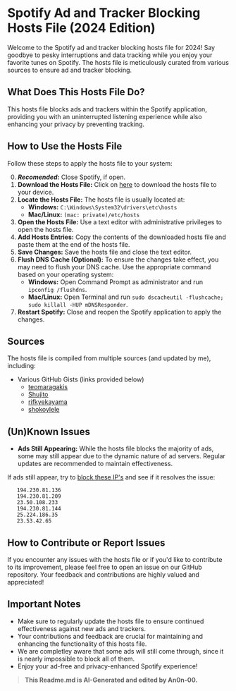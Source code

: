 # Spotify Ad and Tracker Blocking Hosts File (2024 Edition)

Welcome to the Spotify ad and tracker blocking hosts file for 2024! Say goodbye to pesky interruptions and data tracking while you enjoy your favorite tunes on Spotify. The hosts file is meticulously curated from various sources to ensure ad and tracker blocking.

## What Does This Hosts File Do?

This hosts file blocks ads and trackers within the Spotify application, providing you with an uninterrupted listening experience while also enhancing your privacy by preventing tracking.

## How to Use the Hosts File

Follow these steps to apply the hosts file to your system:

0. **_Recomended:_** Close Spotify, if open.
1. **Download the Hosts File:** Click on [here](https://github.com/An0n-00/Spotify-ad-hosts/blob/main/hosts) to download the hosts file to your device.
2. **Locate the Hosts File:** The hosts file is usually located at:
   - **Windows:** `C:\Windows\System32\drivers\etc\hosts`
   - **Mac/Linux:** `(mac: private)/etc/hosts`
3. **Open the Hosts File:** Use a text editor with administrative privileges to open the hosts file.
4. **Add Hosts Entries:** Copy the contents of the downloaded hosts file and paste them at the end of the hosts file.
5. **Save Changes:** Save the hosts file and close the text editor.
6. **Flush DNS Cache (Optional):** To ensure the changes take effect, you may need to flush your DNS cache. Use the appropriate command based on your operating system:
   - **Windows:** Open Command Prompt as administrator and run `ipconfig /flushdns`.
   - **Mac/Linux:** Open Terminal and run `sudo dscacheutil -flushcache; sudo killall -HUP mDNSResponder`.
7. **Restart Spotify:** Close and reopen the Spotify application to apply the changes.

## Sources

The hosts file is compiled from multiple sources (and updated by me), including:

- Various GitHub Gists (links provided below)
  - [teomaragakis](https://gist.github.com/teomaragakis/cb187d880c9a3ca2c8a2)
  - [Shujito](https://gist.github.com/Shujito/b7a8f8f971b22f49b4313d7d3e8e6931)
  - [rifkyekayama](https://gist.github.com/rifkyekayama/f7c43e470f23878b20416e68f73829dc)
  - [shokoylele](https://gist.github.com/shokoylele/8f4160a102480471cb946fbd800bc86a)

## (Un)Known Issues

- **Ads Still Appearing:** While the hosts file blocks the majority of ads, some may still appear due to the dynamic nature of ad servers. Regular updates are recommended to maintain effectiveness.

If ads still appear, try to [block these IP's](https://domainwheel.com/how-to-block-an-ip-address/) and see if it resolves the issue:

```plaintext
   194.230.81.136
   194.230.81.209
   23.50.108.233
   194.230.81.144
   25.224.186.35
   23.53.42.65
```

## How to Contribute or Report Issues

If you encounter any issues with the hosts file or if you'd like to contribute to its improvement, please feel free to open an issue on our GitHub repository. Your feedback and contributions are highly valued and appreciated!

## Important Notes

- Make sure to regularly update the hosts file to ensure continued effectiveness against new ads and trackers.
- Your contributions and feedback are crucial for maintaining and enhancing the functionality of this hosts file.
- We are completley aware that some ads will still come through, since it is nearly impossible to block all of them.
- Enjoy your ad-free and privacy-enhanced Spotify experience!

> **This Readme.md is AI-Generated and edited by An0n-00.**
